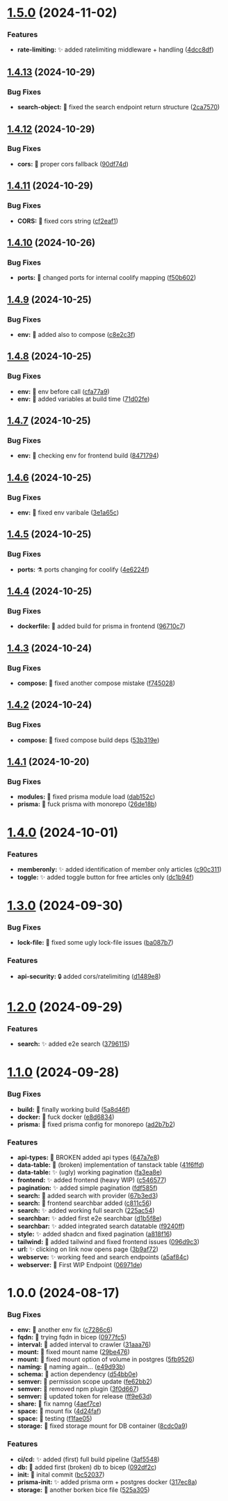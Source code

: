 # [1.5.0](https://github.com/Err0r51/icewar/compare/v1.4.13...v1.5.0) (2024-11-02)


### Features

* **rate-limiting:** :sparkles:  added ratelimiting middleware + handling ([4dcc8df](https://github.com/Err0r51/icewar/commit/4dcc8dfc40bdc36a2f5db528444aa4d7467397ae))

## [1.4.13](https://github.com/Err0r51/icewar/compare/v1.4.12...v1.4.13) (2024-10-29)


### Bug Fixes

* **search-object:** :bug:  fixed the search endpoint return structure ([2ca7570](https://github.com/Err0r51/icewar/commit/2ca7570e94b037f249a99cdd95a831c6a4d96827))

## [1.4.12](https://github.com/Err0r51/icewar/compare/v1.4.11...v1.4.12) (2024-10-29)


### Bug Fixes

* **cors:** :bug:  proper cors fallback ([90df74d](https://github.com/Err0r51/icewar/commit/90df74d86ae35147ef4b40b580ab27225cdffe92))

## [1.4.11](https://github.com/Err0r51/icewar/compare/v1.4.10...v1.4.11) (2024-10-29)


### Bug Fixes

* **CORS:** :bug:  fixed cors string ([cf2eaf1](https://github.com/Err0r51/icewar/commit/cf2eaf1bb7bc44d2c905c678fef4b153b2fb4258))

## [1.4.10](https://github.com/Err0r51/icewar/compare/v1.4.9...v1.4.10) (2024-10-26)


### Bug Fixes

* **ports:** :green_heart:  changed ports for internal coolify mapping ([f50b602](https://github.com/Err0r51/icewar/commit/f50b602f76a12bbef4c3af238f1b7b8de2c1eb9e))

## [1.4.9](https://github.com/Err0r51/icewar/compare/v1.4.8...v1.4.9) (2024-10-25)


### Bug Fixes

* **env:** :green_heart:  added also to compose ([c8e2c3f](https://github.com/Err0r51/icewar/commit/c8e2c3f4f1978de5b0599dca08da6dae32179088))

## [1.4.8](https://github.com/Err0r51/icewar/compare/v1.4.7...v1.4.8) (2024-10-25)


### Bug Fixes

* **env:** :construction:  env before call ([cfa77a9](https://github.com/Err0r51/icewar/commit/cfa77a96b64d0b0fa0d9ee5f34c0e8e09c531f03))
* **env:** :green_heart:  added variables at build time ([71d02fe](https://github.com/Err0r51/icewar/commit/71d02fe62de5fb2441df8d8ed81a7cef7e837895))

## [1.4.7](https://github.com/Err0r51/icewar/compare/v1.4.6...v1.4.7) (2024-10-25)


### Bug Fixes

* **env:** :construction:  checking env for frontend build ([8471794](https://github.com/Err0r51/icewar/commit/8471794f65e0102367df10fd654af33ba642cdfd))

## [1.4.6](https://github.com/Err0r51/icewar/compare/v1.4.5...v1.4.6) (2024-10-25)


### Bug Fixes

* **env:** :green_heart:  fixed env varibale ([3e1a65c](https://github.com/Err0r51/icewar/commit/3e1a65c9e9b0f92d576684b87456eb6c67285c44))

## [1.4.5](https://github.com/Err0r51/icewar/compare/v1.4.4...v1.4.5) (2024-10-25)


### Bug Fixes

* **ports:** :alembic:  ports changing for coolify ([4e6224f](https://github.com/Err0r51/icewar/commit/4e6224f382e1c168ee8cda2fde0f385f83c49f34))

## [1.4.4](https://github.com/Err0r51/icewar/compare/v1.4.3...v1.4.4) (2024-10-25)


### Bug Fixes

* **dockerfile:** :green_heart:  added build for prisma in frontend ([96710c7](https://github.com/Err0r51/icewar/commit/96710c760dc1b50709e80819159c229bbded90c0))

## [1.4.3](https://github.com/Err0r51/icewar/compare/v1.4.2...v1.4.3) (2024-10-24)


### Bug Fixes

* **compose:** :green_heart:  fixed another compose mistake ([f745028](https://github.com/Err0r51/icewar/commit/f7450286c162e8d2628be40066d2700737251f89))

## [1.4.2](https://github.com/Err0r51/icewar/compare/v1.4.1...v1.4.2) (2024-10-24)


### Bug Fixes

* **compose:** :green_heart:  fixed compose build deps ([53b319e](https://github.com/Err0r51/icewar/commit/53b319e11c401459a9c54fb64b5e49746c78ce9d))

## [1.4.1](https://github.com/Err0r51/icewar/compare/v1.4.0...v1.4.1) (2024-10-20)


### Bug Fixes

* **modules:** :wrench:  fixed prisma module load ([dab152c](https://github.com/Err0r51/icewar/commit/dab152cd78dcd9faf78b050c47195e274c521a51))
* **prisma:** :construction:  fuck prisma with monorepo ([26de18b](https://github.com/Err0r51/icewar/commit/26de18b4cf48d5d2329b791fb27fe3464c710cb5))

# [1.4.0](https://github.com/Err0r51/icewar/compare/v1.3.0...v1.4.0) (2024-10-01)


### Features

* **memberonly:** :sparkles:  added identification of member only articles ([c90c311](https://github.com/Err0r51/icewar/commit/c90c311302a9d40d2c94b4a6722924ed97ed75fe))
* **toggle:** :sparkles:  added toggle button for free articles only ([dc1b94f](https://github.com/Err0r51/icewar/commit/dc1b94fd7fba7b1ad44728ff13c6ecf47a66176f))

# [1.3.0](https://github.com/Err0r51/icewar/compare/v1.2.0...v1.3.0) (2024-09-30)


### Bug Fixes

* **lock-file:** :wrench:  fixed some ugly lock-file issues ([ba087b7](https://github.com/Err0r51/icewar/commit/ba087b74070916b26a2a9f1ed94093757965892d))


### Features

* **api-security:** :lock:  added cors/ratelimiting ([d1489e8](https://github.com/Err0r51/icewar/commit/d1489e8f4dede72d70679f90da86f15e19b275e9))

# [1.2.0](https://github.com/Err0r51/icewar/compare/v1.1.0...v1.2.0) (2024-09-29)


### Features

* **search:** :sparkles:  added e2e search ([3796115](https://github.com/Err0r51/icewar/commit/37961156296c2fa4e9a3c86d6b6c4ad0a6741d64))

# [1.1.0](https://github.com/Err0r51/icewar/compare/v1.0.0...v1.1.0) (2024-09-28)


### Bug Fixes

* **build:** :green_heart:  finally working build ([5a8d46f](https://github.com/Err0r51/icewar/commit/5a8d46ff539ed3aa68f4c0920588655ae482250a))
* **docker:** :poop:  fuck docker ([e8d6834](https://github.com/Err0r51/icewar/commit/e8d68346d4541800bf71d5a1e932fe54259d3b58))
* **prisma:** :bug:  fixed prisma config for monorepo ([ad2b7b2](https://github.com/Err0r51/icewar/commit/ad2b7b262476354b1f1d9be22c9d27a5461d301e))


### Features

* **api-types:** :construction:  BROKEN added api types ([647a7e8](https://github.com/Err0r51/icewar/commit/647a7e8d18e6ce38d6ecb2b53a7141b1194e4e1a))
* **data-table:** :construction:  (broken) implementation of tanstack table ([41f6ffd](https://github.com/Err0r51/icewar/commit/41f6ffd3efa706c70589e3291f63bc08dcaab1b1))
* **data-table\:** :sparkles:  (ugly) working pagination ([fa3ea8e](https://github.com/Err0r51/icewar/commit/fa3ea8e8b818e6ff30c280a07f5a388306041f8c))
* **frontend:** :sparkles:  added frontend (heavy WIP) ([c546577](https://github.com/Err0r51/icewar/commit/c546577a9cb0b7df17cef9151c3b69df03510794))
* **pagination:** :sparkles:  added simple pagination ([fdf585f](https://github.com/Err0r51/icewar/commit/fdf585f1e95d7da8a4a4751af6adc711497a053f))
* **search:** :construction:  added search with provider ([67b3ed3](https://github.com/Err0r51/icewar/commit/67b3ed34980a556fd4103a05472ba0166f62fb7e))
* **search:** :construction:  frontend searchbar added ([c811c56](https://github.com/Err0r51/icewar/commit/c811c565a491f9f88510bfaff46a7d4e1656a62b))
* **search:** :sparkles:  added working full search ([225ac54](https://github.com/Err0r51/icewar/commit/225ac540cbd57aeb32a60895f2f9f10afa050469))
* **searchbar:** :sparkles:  added first e2e searchbar ([d1b5f8e](https://github.com/Err0r51/icewar/commit/d1b5f8e3f922d511cbd43a2ee8e8936450dcbae5))
* **searchbar:** :sparkles:  added integrated search datatable ([f9240ff](https://github.com/Err0r51/icewar/commit/f9240ffda84951b6380a7e2d96aa20ac3255944d))
* **style:** :sparkles:  added shadcn and fixed pagination ([a818f16](https://github.com/Err0r51/icewar/commit/a818f1698210161d35e5b3977f155b8845154784))
* **tailwind:** :lipstick:  added tailwind and fixed frontend issues ([096d9c3](https://github.com/Err0r51/icewar/commit/096d9c3029015b6fdf4b0953e613ca2614ec3adc))
* **url:** :sparkles:  clicking on link now opens page ([3b9af72](https://github.com/Err0r51/icewar/commit/3b9af722c07da6c60ecebd906b8b70f6ec65967c))
* **webserve:** :sparkles:  working feed and search endpoints ([a5af84c](https://github.com/Err0r51/icewar/commit/a5af84ca9149e650bbcf17e644ef3f671651e6cc))
* **webserver:** :construction:  First WIP Endpoint ([06971de](https://github.com/Err0r51/icewar/commit/06971dec90aeed5dc51ca32edc494b4c06412313))

# 1.0.0 (2024-08-17)


### Bug Fixes

* **env:** :green_heart:  another env fix ([c7286c6](https://github.com/Err0r51/icewar/commit/c7286c685c72495588f7df4ad591797988c8d821))
* **fqdn:** :green_heart:  trying fqdn in bicep ([0977fc5](https://github.com/Err0r51/icewar/commit/0977fc59c9236b19d94ff325d05a46050a31d8a9))
* **interval:** :construction:  added interval to crawler ([31aaa76](https://github.com/Err0r51/icewar/commit/31aaa76bb46de3429bcb3baf18203c89434fb8da))
* **mount:** :green_heart:  fixed mount name ([29be476](https://github.com/Err0r51/icewar/commit/29be476a2968f3dd0dc8db304a41b3dd1ac51cfa))
* **mount:** :green_heart:  fixed mount option of volume in postgres ([5fb9526](https://github.com/Err0r51/icewar/commit/5fb952614443cf33ec4848b5efc720e9ae394532))
* **naming:** :green_heart:  naming again... ([e49d93b](https://github.com/Err0r51/icewar/commit/e49d93bfe7bfdbc50b0354e02962975d79b660dc))
* **schema:** :green_heart:  action dependency ([d54bb0e](https://github.com/Err0r51/icewar/commit/d54bb0e7ea6ed7a373af34bbb3eb9afc4e68e6e4))
* **semver:** :green_heart:  permission scope update ([fe62bb2](https://github.com/Err0r51/icewar/commit/fe62bb2b38e397c1423f9667ce1ffb26232afb1e))
* **semver:** :green_heart:  removed npm plugin ([3f0d667](https://github.com/Err0r51/icewar/commit/3f0d66738b7f3fb6342d155aa1ec419f862cf990))
* **semver:** :green_heart:  updated token for release ([ff9e63d](https://github.com/Err0r51/icewar/commit/ff9e63d650c93cd722dff0e80e84db336ee3ac69))
* **share:** :green_heart:  fix namng ([4aef7ce](https://github.com/Err0r51/icewar/commit/4aef7ce1169ad9bbe7d80e6af0e46aeae22f4563))
* **space:** :green_heart:  mount fix ([4d24faf](https://github.com/Err0r51/icewar/commit/4d24faffa47132e4737dd76e084d4ee3a7b21648))
* **space:** :green_heart:  testing ([f1fae05](https://github.com/Err0r51/icewar/commit/f1fae05a9209db98db68793e6df0d485c490ef7e))
* **storage:** :green_heart:  fixed storage mount for DB container ([8cdc0a9](https://github.com/Err0r51/icewar/commit/8cdc0a949d255b70a8e7b7acccb0a90efd9b62e4))


### Features

* **ci/cd:** :sparkles:  added (first) full build pipeline ([3af5548](https://github.com/Err0r51/icewar/commit/3af5548a7f0e1e8df7cfc6cdf09a6806751e3678))
* **db:** :construction:  added first (broken) db to bicep ([092df2c](https://github.com/Err0r51/icewar/commit/092df2c9a724195da6ba17cffa73e574e767300f))
* **init:** :tada:  inital commit ([bc52037](https://github.com/Err0r51/icewar/commit/bc520376115c37f1acfdd464ee6a687a38c57056))
* **prisma-init:** :sparkles:  added prisma orm + postgres docker ([317ec8a](https://github.com/Err0r51/icewar/commit/317ec8a95b8675fc5ffe9f00f802d79f39d2256e))
* **storage:** :construction:  another borken bice file ([525a305](https://github.com/Err0r51/icewar/commit/525a305be870cc602b8e45a9f42f791a1dd1820b))
